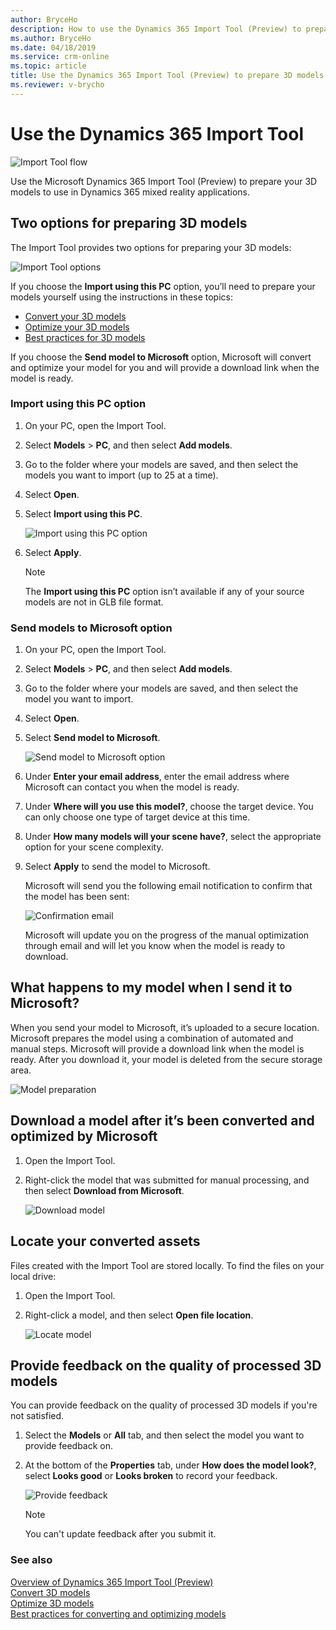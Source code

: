 ```yaml
---
author: BryceHo
description: How to use the Dynamics 365 Import Tool (Preview) to prepare 3D models for Dynamics 365 mixed reality applications
ms.author: BryceHo
ms.date: 04/18/2019
ms.service: crm-online
ms.topic: article
title: Use the Dynamics 365 Import Tool (Preview) to prepare 3D models for Dynamics 365 mixed reality applications
ms.reviewer: v-brycho
---
```


# Use the Dynamics 365 Import Tool

![Import Tool flow](media/import-tool-flow.PNG "Import Tool flow") 

Use the Microsoft Dynamics 365 Import Tool (Preview) to prepare your 3D models to use in  Dynamics 365 mixed reality applications. 

## Two options for preparing 3D models

The Import Tool provides two options for preparing your 3D models: 

![Import Tool options](media/import-tool-options.PNG "Import Tool options") 
 
If you choose the **Import using this PC** option, you’ll need to prepare your models yourself using the instructions in these topics:

- [Convert your 3D models](convert-models.md)
- [Optimize your 3D models](optimize-models.md)
- [Best practices for 3D models](best-practices.md)

If you choose the **Send model to Microsoft** option, Microsoft will convert and optimize your model for you and will provide a download link when the model is ready.

### Import using this PC option

1.	On your PC, open the Import Tool.

2.	Select **Models** > **PC**, and then select **Add models**.

3.	Go to the folder where your models are saved, and then select the models you want to import (up to 25 at a time).

4.	Select **Open**.

5.	Select **Import using this PC**.

    ![Import using this PC option](media/import-using-pc-option.PNG "Import using this PC option") 

6.	Select **Apply**.

    > [!NOTE]
    > The **Import using this PC** option isn’t available if any of your source models are not in GLB file format.

### Send models to Microsoft option

1.	On your PC, open the Import Tool.

2.	Select **Models** > **PC**, and then select **Add models**.

3.	Go to the folder where your models are saved, and then select the model you want to import.

4.	Select **Open**.
 
5.	Select **Send model to Microsoft**.

    ![Send model to Microsoft option](media/send-model-microsoft.PNG "Send model to Microsoft option")

6.	Under **Enter your email address**, enter the email address where Microsoft can contact you when the model is ready.

7.	Under **Where will you use this model?**, choose the target device. You can only choose one type of target device at this time.

8.	Under **How many models will your scene have?**, select the appropriate option for your scene complexity. 

9.	Select **Apply** to send the model to Microsoft.

    Microsoft will send you the following email notification to confirm that the model has been sent:
    
    ![Confirmation email](media/confirmation-email.PNG "Confirmation email") 

    Microsoft will update you on the progress of the manual optimization through email and will let you know when the model is ready to download.

## What happens to my model when I send it to Microsoft?

When you send your model to Microsoft, it’s uploaded to a secure location. Microsoft prepares the model using a combination of automated and manual steps. Microsoft will provide a download link when the model is ready. After you download it, your model is deleted from the secure storage area.  

![Model preparation](media/what-happens.PNG "Model preparation") 

## Download a model after it’s been converted and optimized by Microsoft

1.	Open the Import Tool.

2.	Right-click the model that was submitted for manual processing, and then select **Download from Microsoft**.

    ![Download model](media/download-model.PNG "Download model") 


## Locate your converted assets

Files created with the Import Tool are stored locally. To find the files on your local drive:

1.	Open the Import Tool.

2.	Right-click a model, and then select **Open file location**.

    ![Locate model](media/locate-model.PNG "Locate model")

## Provide feedback on the quality of processed 3D models

You can provide feedback on the quality of processed 3D models if you're not satisfied.

1.	Select the **Models** or **All** tab, and then select the model you want to provide feedback on.

2.	At the bottom of the **Properties** tab, under **How does the model look?**, select **Looks good** or **Looks broken** to record your feedback.

    ![Provide feedback](media/feedback.PNG "Provide feedback") 

    > [!NOTE] 
    > You can't update feedback after you submit it.

### See also
[Overview of Dynamics 365 Import Tool (Preview)](index.md)<br>
[Convert 3D models](convert-models.md)<br>
[Optimize 3D models](optimize-models.md)<br>
[Best practices for converting and optimizing models](best-practices.md)



